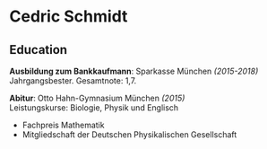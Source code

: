 # Cedric Schmidt

## Education

**Ausbildung zum Bankkaufmann**: Sparkasse München _(2015-2018)_ \
Jahrgangsbester. Gesamtnote: 1,7.

**Abitur**: Otto Hahn-Gymnasium München _(2015)_ \
Leistungskurse: Biologie, Physik und Englisch

- Fachpreis Mathematik
- Mitgliedschaft der Deutschen Physikalischen Gesellschaft
